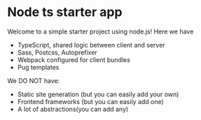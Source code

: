 # Node ts starter app

Welcome to a simple starter project using node.js! Here we have
* TypeScript, shared logic between client and server
* Sass, Postcss, Autoprefixer
* Webpack configured for client bundles
* Pug templates

We DO NOT have:
* Static site generation (but you can easily add your own)
* Frontend frameworks (but you can easily add one)
* A lot of abstractions(you can add any)
